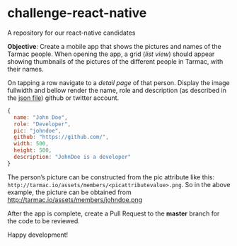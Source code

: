# challenge-react-native
A repository for our react-native candidates

**Objective**: Create a mobile app that shows the pictures and names of the Tarmac people. When opening the app, a grid (*list view*) should appear showing thumbnails of the pictures of the different people in Tarmac, with their names.

On tapping a row navigate to a _detail page_ of that person. Display the image fullwidth and bellow render the name, role and description (as described in the [json file](https://github.com/tarmac/challenge-react-native/blob/master/tarmac-people.json)) github or twitter account.

```javascript
{
  name: "John Doe",
  role: "Developer",
  pic: "johndoe",
  github: "https://github.com/",
  width: 500,
  height: 500,
  description: "JohnDoe is a developer"
}
```

The person’s picture can be constructed from the pic attribute like this:
`http://tarmac.io/assets/members/<picattributevalue>.png`. So in the above example, the picture can be obtained from http://tarmac.io/assets/members/johndoe.png

After the app is complete, create a Pull Request to the **master** branch for the code to be reviewed.

Happy development!
